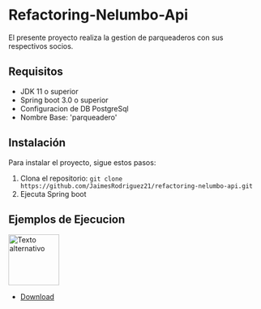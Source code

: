 # Refactoring-Nelumbo-Api

El presente proyecto realiza la gestion de parqueaderos con sus
respectivos socios.

Requisitos
----------

- JDK 11 o superior
- Spring boot 3.0 o superior
- Configuracion de DB PostgreSql
- Nombre Base: 'parqueadero'

## Instalación

Para instalar el proyecto, sigue estos pasos:
1. Clona el repositorio: `git clone https://github.com/JaimesRodriguez21/refactoring-nelumbo-api.git`
2. Ejecuta Spring boot

Ejemplos de Ejecucion
---------------------
<img  src="https://static-00.iconduck.com/assets.00/postman-icon-497x512-beb7sy75.png" alt="Texto alternativo" width="100" height="100">

- [Download](https://raw.githubusercontent.com/JaimesRodriguez21/refactoring-nelumbo-api/main/Parqueadero.postman_collection.json)



